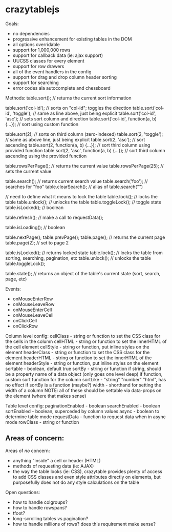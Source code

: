 crazytablejs
============

Goals:
- no dependencies
- progressive enhancement for existing tables in the DOM
- all options overridable
- support for 1,000,000 rows
- support for callback data (ie: ajax support)
- UUCSS classes for every element
- support for row drawers
- all of the event handlers in the config
- support for drag and drop column header sorting
- support for searching
- error codes ala autocomplete and chessboard

Methods:
table.sort(); // returns the current sort information

table.sort('col-id'); // sorts on "col-id"; toggles the direction
table.sort('col-id', 'toggle'); // same as line above, just being explicit
table.sort('col-id', 'asc'); // sets sort column and direction
table.sort('col-id', function(a, b) {...}); // sort using custom function

table.sort(2); // sorts on third column (zero-indexed)
table.sort(2, 'toggle'); // same as above line, just being explicit
table.sort(2, 'asc'); // sort ascending
table.sort(2, function(a, b) {...}); // sort third column using provided function
table.sort(2, 'asc', function(a, b) {...}); // sort third column ascending using the provided function

table.rowsPerPage(); // returns the current value
table.rowsPerPage(25); // sets the current value

table.search(); // returns current search value
table.search('foo'); // searches for "foo"
table.clearSearch(); // alias of table.search("")

// need to define what it means to lock the table
table.lock(); // locks the table
table.unlock(); // unlocks the table
table.toggleLock(); // toggle state
table.isLocked(); // boolean

table.refresh(); // make a call to requestData();

table.isLoading(); // boolean

table.nextPage();
table.prevPage();
table.page(); // returns the current page
table.page(2); // set to page 2

table.isLocked(); // returns locked state
table.lock(); // locks the table from sorting, searching, pagination, etc
table.unlock(); // unlocks the table
table.toggleLock();

table.state(); // returns an object of the table's current state (sort, search, page, etc)

Events:
- onMouseEnterRow
- onMouseLeaveRow
- onMouseEnterCell
- onMouseLeaveCell
- onClickCell
- onClickRow

Column level config:
cellClass - string or function to set the CSS class for the <td> cells in the column
cellHTML - string or function to set the innerHTML of the cell element
cellStyle - string or function, put inline styles on the <td> element
headerClass - string or function to set the CSS class for the <th> element
headerHTML - string or function to set the innerHTML of the <th> element
headerStyle - string or function, put inline styles on the <th> element
sortable - boolean, default true
sortBy - string or function
  if string, should be a property name of a data object (only goes one level deep)
  if function, custom sort function for the column
sortLike - "string" "number" "html", has no effect if sortBy is a function
(maybe?) width - shorthand for setting the width of a column
NOTE: all of these should be settable via data-props on the <th> element
  (where that makes sense)


Table level config:
paginationEnabled - boolean
searchEnabled - boolean
sortEnabled - boolean, superceded by column values
async - boolean to determine table mode
requestData - function to request data when in async mode
rowClass - string or function


Areas of concern:
- 

Areas of *no* concern:
- anything "inside" a cell or header (HTML)
- methods of requesting data (ie: AJAX)
- the way the table looks (ie: CSS), crazytable provides plenty of access to add CSS classes and even style attributes directly on <td> elements, but purposefully does not do any style calculations on the table

Open questions:
- how to handle colgroups?
- how to handle rowspans?
- tfoot?
- long-scrolling tables vs pagination?
- how to handle millions of rows? does this requirement make sense?